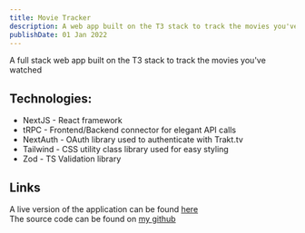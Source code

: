 ```yaml
---
title: Movie Tracker
description: A web app built on the T3 stack to track the movies you've watched
publishDate: 01 Jan 2022
---
```


A full stack web app built on the T3 stack to track the movies you've watched

## Technologies: 
- NextJS - React framework
- tRPC - Frontend/Backend connector for elegant API calls
- NextAuth - OAuth library used to authenticate with Trakt.tv
- Tailwind - CSS utility class library used for easy styling
- Zod - TS Validation library

## Links
A live version of the application can be found [here](https://movies.axbolduc.com)  
The source code can be found on [my github](https://github.com/axbolduc/watched-movies)



